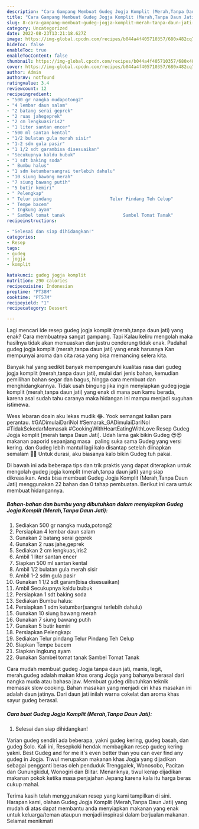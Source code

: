 ```yaml
---
description: "Cara Gampang Membuat Gudeg Jogja Komplit (Merah,Tanpa Daun Jati){ yang Lezat,  Menu Buat lebaran"
title: "Cara Gampang Membuat Gudeg Jogja Komplit (Merah,Tanpa Daun Jati){ yang Lezat,  Menu Buat lebaran"
slug: 8-cara-gampang-membuat-gudeg-jogja-komplit-merah-tanpa-daun-jati-yang-lezat-menu-buat-lebaran
category: Uncategorized
date: 2022-08-23T13:21:18.627Z
image: https://img-global.cpcdn.com/recipes/b044a4f405710357/680x482cq70/gudeg-jogja-komplit-merahtanpa-daun-jati-foto-resep-utama.jpg
hideToc: false
enableToc: true
enableTocContent: false
thumbnail: https://img-global.cpcdn.com/recipes/b044a4f405710357/680x482cq70/gudeg-jogja-komplit-merahtanpa-daun-jati-foto-resep-utama.jpg
cover: https://img-global.cpcdn.com/recipes/b044a4f405710357/680x482cq70/gudeg-jogja-komplit-merahtanpa-daun-jati-foto-resep-utama.jpg
author: Admin
authorAv: notfound
ratingvalue: 3.4
reviewcount: 12
recipeingredient:
- "500 gr nangka mudapotong2"
- "4 lembar daun salam"
- "2 batang serai geprek"
- "2 ruas jahegeprek"
- "2 cm lengkuasiris2"
- "1 liter santan encer"
- "500 ml santan kental"
- "1/2 bulatan gula merah sisir"
- "1-2 sdm gula pasir"
- "1 1/2 sdt garambisa disesuaikan"
- "Secukupnya kaldu bubuk"
- "1 sdt baking soda"
- " Bumbu halus"
- "1 sdm ketumbarsangrai terlebih dahulu"
- "10 siung bawang merah"
- "7 siung bawang putih"
- "5 butir kemiri"
- " Pelengkap"
- " Telur pindang                      Telur Pindang Teh Celup"
- " Tempe bacem"
- " Ingkung ayam"
- " Sambel tomat tanak                      Sambel Tomat Tanak"
recipeinstructions:

- "Selesai dan siap dihidangkan!"
categories:
- Resep
tags:
- gudeg
- jogja
- komplit

katakunci: gudeg jogja komplit 
nutrition: 290 calories
recipecuisine: Indonesian
preptime: "PT38M"
cooktime: "PT57M"
recipeyield: "1"
recipecategory: Dessert

---
```



Lagi mencari ide resep gudeg jogja komplit (merah,tanpa daun jati) yang enak? Cara membuatnya sangat gampang. Tapi Kalau keliru mengolah maka hasilnya tidak akan memuaskan dan justru cenderung tidak enak. Padahal gudeg jogja komplit (merah,tanpa daun jati) yang enak harusnya Kan mempunyai aroma dan cita rasa yang bisa memancing selera kita.


Banyak hal yang sedikit banyak mempengaruhi kualitas rasa dari gudeg jogja komplit (merah,tanpa daun jati), mulai dari jenis bahan, kemudian pemilihan bahan segar dan bagus, hingga cara membuat dan menghidangkannya. Tidak usah bingung jika ingin menyiapkan gudeg jogja komplit (merah,tanpa daun jati) yang enak di mana pun kamu berada, karena asal sudah tahu caranya maka hidangan ini mampu menjadi suguhan istimewa.

Wess lebaran doain aku lekas mudik 😂. Yook semangat kalian para perantau. #GADimulaiDariNol #Semarak_GADimulaiDariNol #TidakSekedarMemasak #CookingWithHeartEatingWithLove Resep Gudeg Jogja komplit [merah tanpa Daun Jati]. Udah lama gak bikin Gudeg 😍😍 makanan paporid sepanjang masa ️ ️ paling suka sama Gudeg yang versi kering. dan Gudeg lebih mantul lagi kalo disantap setelah diinapkan semalam 🤗🤗 Untuk durasi, aku biasanya kalo bikin Gudeg tuh pakai.


Di bawah ini ada beberapa tips dan trik praktis yang dapat diterapkan untuk mengolah gudeg jogja komplit (merah,tanpa daun jati) yang siap dikreasikan. Anda bisa membuat Gudeg Jogja Komplit (Merah,Tanpa Daun Jati) menggunakan 22 bahan dan 0 tahap pembuatan. Berikut ini cara untuk membuat hidangannya.

<!--inarticleads1-->

##### Bahan-bahan dan bumbu yang dibutuhkan dalam menyiapkan Gudeg Jogja Komplit (Merah,Tanpa Daun Jati):

1. Sediakan 500 gr nangka muda,potong2
1. Persiapkan 4 lembar daun salam
1. Gunakan 2 batang serai geprek
1. Gunakan 2 ruas jahe,geprek
1. Sediakan 2 cm lengkuas,iris2
1. Ambil 1 liter santan encer
1. Siapkan 500 ml santan kental
1. Ambil 1/2 bulatan gula merah sisir
1. Ambil 1-2 sdm gula pasir
1. Gunakan 1 1/2 sdt garam(bisa disesuaikan)
1. Ambil Secukupnya kaldu bubuk
1. Persiapkan 1 sdt baking soda
1. Sediakan  Bumbu halus:
1. Persiapkan 1 sdm ketumbar(sangrai terlebih dahulu)
1. Gunakan 10 siung bawang merah
1. Gunakan 7 siung bawang putih
1. Gunakan 5 butir kemiri
1. Persiapkan  Pelengkap:
1. Sediakan  Telur pindang                      Telur Pindang Teh Celup
1. Siapkan  Tempe bacem
1. Siapkan  Ingkung ayam
1. Gunakan  Sambel tomat tanak                      Sambel Tomat Tanak


Cara mudah membuat gudeg Jogja tanpa daun jati, manis, legit, merah.gudeg adalah makan khas orang Jogja yang bahanya berasal dari nangka muda atau bahasa jaw. Membuat gudeg dibutuhkan teknik memasak slow cooking. Bahan masakan yang menjadi ciri khas masakan ini adalah daun jatinya. Dari daun jati inilah warna cokelat dan aroma khas sayur gudeg berasal. 

<!--inarticleads2-->

##### Cara buat Gudeg Jogja Komplit (Merah,Tanpa Daun Jati):


1. Selesai dan siap dihidangkan!

Varian gudeg sendiri ada beberapa, yakni gudeg kering, gudeg basah, dan gudeg Solo. Kali ini, Resepkoki hendak membagikan resep gudeg kering yakni. Best Gudeg and for me it&#39;s even better than you can ever find any gudeg in Jogja. Tiwul merupakan makanan khas Jogja yang dijadikan sebagai pengganti beras oleh penduduk Trenggalek, Wonosobo, Pacitan dan Gunungkidul, Wonogiri dan Blitar. Menariknya, tiwul kerap dijadikan makanan pokok ketika masa penjajahan Jepang karena kala itu harga beras cukup mahal. 

Terima kasih telah menggunakan resep yang kami tampilkan di sini. Harapan kami, olahan Gudeg Jogja Komplit (Merah,Tanpa Daun Jati) yang mudah di atas dapat membantu anda menyiapkan makanan yang enak untuk keluarga/teman ataupun menjadi inspirasi dalam berjualan makanan. Selamat menikmati
